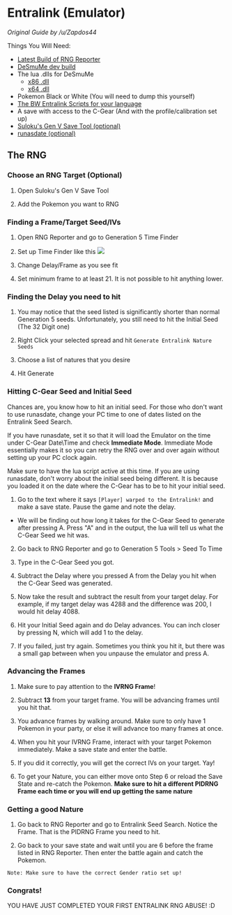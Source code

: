 # Entralink (Emulator)
_Original Guide by /u/Zapdos44_

Things You Will Need:
- [Latest Build of RNG Reporter](https://ci.appveyor.com/project/Admiral-Fish/rngreporter/build/artifacts)
- [DeSmuMe dev build](https://sourceforge.net/projects/desmume/files/desmume/0.9.11/desmume-0.9.11-win32-dev.zip/download)
- The lua .dlls for DeSmuMe
    - [x86 .dll](https://www.dropbox.com/s/2o4hdphn7j9z349/lua-dll-x86.zip?dl=0)
    - [x64 .dll](https://www.dropbox.com/s/t8yttukleqserzp/lua-dll-x64.rar?dl=0)
- Pokemon Black or White (You will need to dump this yourself)
- [The BW Entralink Scripts for your language](http://pokerng.forumcommunity.net/?t=56443955)
- A save with access to the C-Gear (And with the profile/calibration set up)
- [Suloku's Gen V Save Tool (optional)](https://projectpokemon.org/home/forums/topic/37801-gen-5-generation-5-save-tool-entralink-medals-join-avenue-and-others-not-in-pokegen/)
- [runasdate (optional)](https://runasdate.en.softonic.com/)

## The RNG

### Choose an RNG Target (Optional)
1. Open Suloku's Gen V Save Tool

2. Add the Pokemon you want to RNG

### Finding a Frame/Target Seed/IVs
1. Open RNG Reporter and go to Generation 5 Time Finder

2. Set up Time Finder like this
![](https://i.snag.gy/ne0CK3.jpg)

3. Change Delay/Frame as you see fit

4. Set minimum frame to at least 21. It is not possible to hit anything lower.

### Finding the Delay you need to hit
1. You may notice that the seed listed is significantly shorter than normal Generation 5 seeds. Unfortunately, you still need to hit the Initial Seed (The 32 Digit one)

2. Right Click your selected spread and hit `Generate Entralink Nature Seeds`

3. Choose a list of natures that you desire

4. Hit Generate

### Hitting C-Gear Seed and Initial Seed
Chances are, you know how to hit an initial seed. For those who don't want to use runasdate, change your PC time to one of
dates listed on the Entralink Seed Search.

If you have runasdate, set it so that it will load the Emulator on the time under
C-Gear Date\Time and check **Immediate Mode**. Immediate Mode essentially makes it so you can retry the RNG over and over again
without setting up your PC clock again.

Make sure to have the lua script active at this time. If you are using runasdate,
don't worry about the initial seed being different. It is because you loaded it on the date where the C-Gear has to be to
hit your initial seed.

1. Go to the text where it says `[Player] warped to the Entralink!` and make a save state. Pause the game and note the delay.
  - We will be finding out how long it takes for the C-Gear Seed to generate after pressing A. Press "A" and in the output, the lua will tell us what the C-Gear Seed we hit was.


2. Go back to RNG Reporter and go to Generation 5 Tools > Seed To Time
3. Type in the C-Gear Seed you got.

4. Subtract the Delay where you pressed A from the Delay you hit when the C-Gear Seed was generated.

5. Now take the result and subtract the result from your target delay. For example, if my target delay was 4288 and the
difference was 200, I would hit delay 4088.

6. Hit your Initial Seed again and do Delay advances. You can inch closer by pressing N, which will add 1 to the delay.

7. If you failed, just try again. Sometimes you think you hit it, but there was a small gap between when you unpause the emulator and press A.

### Advancing the Frames
1. Make sure to pay attention to the **IVRNG Frame**!

2. Subtract **13** from your target frame. You will be advancing frames until you hit that.

3. You advance frames by walking around. Make sure to only have 1 Pokemon in your party, or else it will advance too many frames
at once.

4. When you hit your IVRNG Frame, interact with your target Pokemon immediately. Make a save state and enter the battle.

5. If you did it correctly, you will get the correct IVs on your target. Yay!

6. To get your Nature, you can either move onto Step 6 or reload the Save State and re-catch the Pokemon. **Make sure to hit a different PIDRNG Frame each time or you will end up getting the same nature**

### Getting a good Nature
1. Go back to RNG Reporter and go to Entralink Seed Search. Notice the Frame. That is the PIDRNG Frame you need to hit.

2. Go back to your save state and wait until you are 6 before the frame listed in RNG Reporter. Then enter the battle again and catch the
Pokemon.

```
Note: Make sure to have the correct Gender ratio set up!
```

### Congrats!
YOU HAVE JUST COMPLETED YOUR FIRST ENTRALINK RNG ABUSE! :D
